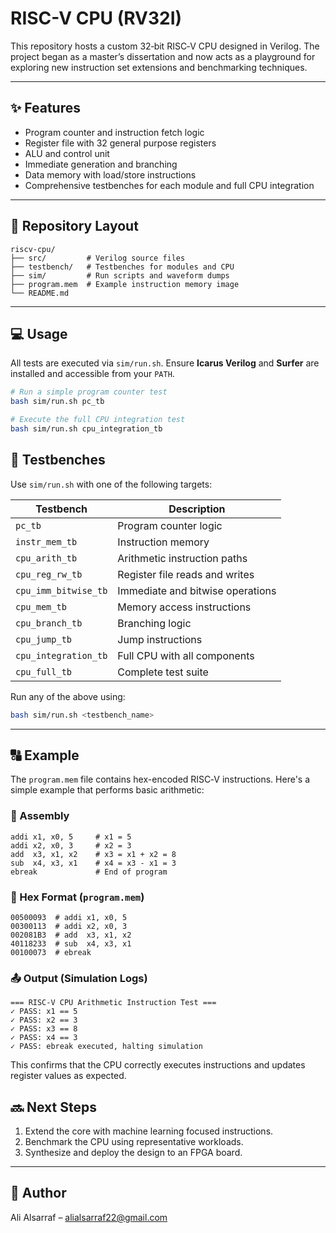 # RISC-V CPU (RV32I)

This repository hosts a custom 32‑bit RISC‑V CPU designed in Verilog. The project began as a master’s dissertation and now acts as a playground for exploring new instruction set extensions and benchmarking techniques.

---

## ✨ Features

- Program counter and instruction fetch logic
- Register file with 32 general purpose registers
- ALU and control unit
- Immediate generation and branching
- Data memory with load/store instructions
- Comprehensive testbenches for each module and full CPU integration

---

## 📁 Repository Layout

```
riscv-cpu/
├── src/         # Verilog source files
├── testbench/   # Testbenches for modules and CPU
├── sim/         # Run scripts and waveform dumps
├── program.mem  # Example instruction memory image
└── README.md
```

---

## 💻 Usage

All tests are executed via `sim/run.sh`. Ensure **Icarus Verilog** and **Surfer** are installed and accessible from your `PATH`.

```bash
# Run a simple program counter test
bash sim/run.sh pc_tb

# Execute the full CPU integration test
bash sim/run.sh cpu_integration_tb
```

## 🧪 Testbenches

Use `sim/run.sh` with one of the following targets:

| Testbench           | Description                          |
|---------------------|--------------------------------------|
| `pc_tb`             | Program counter logic                |
| `instr_mem_tb`      | Instruction memory                   |
| `cpu_arith_tb`      | Arithmetic instruction paths         |
| `cpu_reg_rw_tb`     | Register file reads and writes       |
| `cpu_imm_bitwise_tb`| Immediate and bitwise operations     |
| `cpu_mem_tb`        | Memory access instructions           |
| `cpu_branch_tb`     | Branching logic                      |
| `cpu_jump_tb`       | Jump instructions                    |
| `cpu_integration_tb`| Full CPU with all components         |
| `cpu_full_tb`       | Complete test suite                  |

Run any of the above using:

```bash
bash sim/run.sh <testbench_name>
```

---

## 🔠 Example

The `program.mem` file contains hex-encoded RISC‑V instructions. Here's a simple example that performs basic arithmetic:

### 🧾 Assembly

```assembly
addi x1, x0, 5     # x1 = 5
addi x2, x0, 3     # x2 = 3
add  x3, x1, x2    # x3 = x1 + x2 = 8
sub  x4, x3, x1    # x4 = x3 - x1 = 3
ebreak             # End of program
```

### 💾 Hex Format (`program.mem`)

```text
00500093  # addi x1, x0, 5
00300113  # addi x2, x0, 3
002081B3  # add  x3, x1, x2
40118233  # sub  x4, x3, x1
00100073  # ebreak
```

### 📤 Output (Simulation Logs)

```text
=== RISC-V CPU Arithmetic Instruction Test ===
✓ PASS: x1 == 5
✓ PASS: x2 == 3
✓ PASS: x3 == 8
✓ PASS: x4 == 3
✓ PASS: ebreak executed, halting simulation
```

This confirms that the CPU correctly executes instructions and updates register values as expected.

## 🔜 Next Steps

1. Extend the core with machine learning focused instructions.
2. Benchmark the CPU using representative workloads.
3. Synthesize and deploy the design to an FPGA board.

---

## 💌 Author

Ali Alsarraf – [alialsarraf22@gmail.com](mailto:alialsarraf22@gmail.com)
